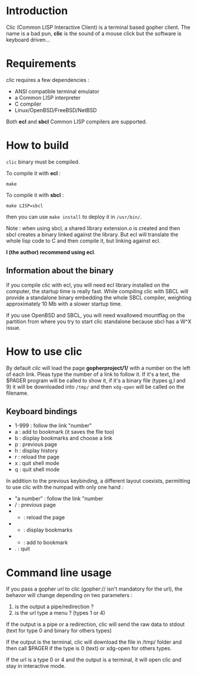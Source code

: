 Introduction
============

Clic (Common LISP Interactive Client) is a terminal based gopher
client. The name is a bad pun, **clic** is the sound of a mouse click
but the software is keyboard driven...


Requirements
============

clic requires a few dependencies :

   + ANSI compatible terminal emulator
   + a Common LISP interpreter
   + C compiler
   + Linux/OpenBSD/FreeBSD/NetBSD

Both **ecl** and **sbcl** Common LISP compilers are supported.


How to build
============

`clic` binary must be compiled.

To compile it with **ecl** :

    make

To compile it with **sbcl** :

    make LISP=sbcl

then you can use `make install` to deploy it in `/usr/bin/`.

Note : when using sbcl, a shared library extension.o is created and
then sbcl creates a binary linked against the library. But ecl will
translate the whole lisp code to C and then compile it, but linking
against ecl.

**I (the author) recommend using ecl**.


Information about the binary
----------------------------
If you compile clic with ecl, you will need ecl library installed on
the computer, the startup time is really fast. While compiling clic
with SBCL will provide a standalone binary embedding the whole SBCL
compiler, weighting approximately 10 Mb with a slower startup time.

If you use OpenBSD and SBCL, you will need wxallowed mountflag on the
partition from where you try to start clic standalone because sbcl has
a W^X issue.


How to use clic
===============

By default *clic* will load the page **gopherproject/1/** with a
number on the left of each link. Pleas type the number of a link to
follow it. If it's a text, the $PAGER program will be called to show
it, if it's a binary file (types g,I and 9) it will be downloaded into
`/tmp/` and then `xdg-open` will be called on the filename.


Keyboard bindings
-----------------

+ 1-999 : follow the link "number"
+ a : add to bookmark (it saves the file too)
+ b : display bookmarks and choose a link
+ p : previous page
+ h : display history
+ r : reload the page
+ x : quit shell mode
+ q : quit shell mode

In addition to the previous keybinding, a different layout coexists,
permitting to use clic with the numpad with only one hand :

+ "a number" : follow the link "number
+ / : previous page
+ * : reload the page
+ - : display bookmarks
+ + : add to bookmark
+ . : quit


Command line usage
==================

If you pass a gopher url to clic (gopher:// isn't mandatory for the
url), the behavor will change depending on two parameters :

1. is the output a pipe/redirection ?
2. is the url type a menu ? (types 1 or 4)

If the output is a pipe or a redirection, clic will send the raw data
to stdout (text for type 0 and binary for others types)

If the output is the terminal, clic will download the file in /tmp/
folder and then call $PAGER if the type is 0 (text) or xdg-open for
others types.

If the url is a type 0 or 4 and the output is a terminal, it will open
clic and stay in interactive mode.
